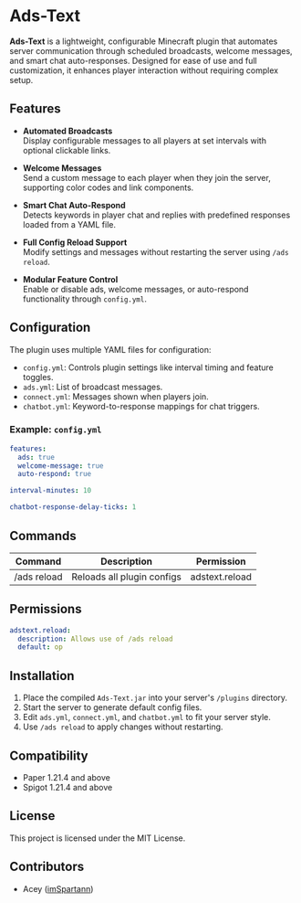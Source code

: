# Ads-Text

**Ads-Text** is a lightweight, configurable Minecraft plugin that automates server communication through scheduled broadcasts, welcome messages, and smart chat auto-responses. Designed for ease of use and full customization, it enhances player interaction without requiring complex setup.

## Features

- **Automated Broadcasts**  
  Display configurable messages to all players at set intervals with optional clickable links.

- **Welcome Messages**  
  Send a custom message to each player when they join the server, supporting color codes and link components.

- **Smart Chat Auto-Respond**  
  Detects keywords in player chat and replies with predefined responses loaded from a YAML file.

- **Full Config Reload Support**  
  Modify settings and messages without restarting the server using `/ads reload`.

- **Modular Feature Control**  
  Enable or disable ads, welcome messages, or auto-respond functionality through `config.yml`.

## Configuration

The plugin uses multiple YAML files for configuration:

- `config.yml`: Controls plugin settings like interval timing and feature toggles.
- `ads.yml`: List of broadcast messages.
- `connect.yml`: Messages shown when players join.
- `chatbot.yml`: Keyword-to-response mappings for chat triggers.

### Example: `config.yml`

```yaml
features:
  ads: true
  welcome-message: true
  auto-respond: true

interval-minutes: 10

chatbot-response-delay-ticks: 1
```
## Commands

| Command       | Description                 | Permission       |
|---------------|-----------------------------|------------------|
| /ads reload   | Reloads all plugin configs  | adstext.reload   |

## Permissions

```yaml
adstext.reload:
  description: Allows use of /ads reload
  default: op
```

## Installation

1. Place the compiled `Ads-Text.jar` into your server's `/plugins` directory.
2. Start the server to generate default config files.
3. Edit `ads.yml`, `connect.yml`, and `chatbot.yml` to fit your server style.
4. Use `/ads reload` to apply changes without restarting.

## Compatibility

- Paper 1.21.4 and above
- Spigot 1.21.4 and above

## License

This project is licensed under the MIT License.

## Contributors

- Acey ([imSpartann](https://github.com/imSpartann))


